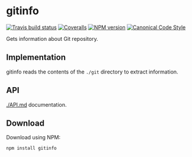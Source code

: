 <a name="gitinfo"></a>
# gitinfo

[![Travis build status](http://img.shields.io/travis/gajus/gitinfo/master.svg?style=flat-square)](https://travis-ci.org/gajus/gitinfo)
[![Coveralls](https://img.shields.io/coveralls/gajus/gitinfo.svg?style=flat-square)](https://github.com/gajus/gitinfo)
[![NPM version](http://img.shields.io/npm/v/gitinfo.svg?style=flat-square)](https://www.npmjs.org/package/gitinfo)
[![Canonical Code Style](https://img.shields.io/badge/code%20style-canonical-blue.svg?style=flat-square)](https://github.com/gajus/canonical)

Gets information about Git repository.

<a name="gitinfo-implementation"></a>
## Implementation

gitinfo reads the contents of the `./git` directory to extract information.

<a name="gitinfo-api"></a>
## API

[./API.md](./API.md) documentation.

<a name="gitinfo-download"></a>
## Download

Download using NPM:

```sh
npm install gitinfo
```
